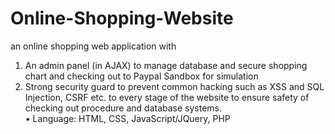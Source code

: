 # Online-Shopping-Website
an online shopping web application with 
1. An admin panel (in AJAX) to manage database and secure shopping chart and checking out to Paypal Sandbox for simulation
2. Strong security guard to prevent common hacking such as XSS and SQL Injection, CSRF etc. to every stage of the website to ensure safety of checking out procedure and database systems.  
• Language: HTML, CSS, JavaScript/JQuery, PHP
